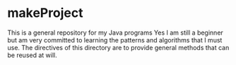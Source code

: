 # makeProject
This is a general repository for my Java programs
Yes I am still a beginner but am very committed to learning the patterns and algorithms that 
I must use.
The directives of this directory are to provide general methods that can be reused at will.

